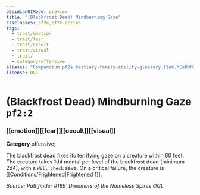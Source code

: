 ```yaml
---
obsidianUIMode: preview
title: "(Blackfrost Dead) Mindburning Gaze"
cssclasses: pf2e,pf2e-action
tags:
  - trait/emotion
  - trait/fear
  - trait/occult
  - trait/visual
  - trait/
  - category/offensive
aliases: "Compendium.pf2e.bestiary-family-ability-glossary.Item.hEeHuM3OVzJADsSa"
license: OGL
---
```

# (Blackfrost Dead) Mindburning Gaze `pf2:2`

### [[emotion]][[fear]][[occult]][[visual]]

**Category** offensive; 




The blackfrost dead fixes its terrifying gaze on a creature within 60 feet. The creature takes 1d4 mental per level of the blackfrost dead (minimum 2d4), with a `Will check` save. On a critical failure, the creature is [[Conditions/Frightened|Frightened 1]].

*Source: Pathfinder #189: Dreamers of the Nameless Spires*
*OGL*